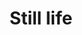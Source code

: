 ---
layout: drawing
title: Still life
image_path: assets/images/drawings/estorvo-7.jpg
inspired: Vase of Flowers (1613), Peter Binoit
---
